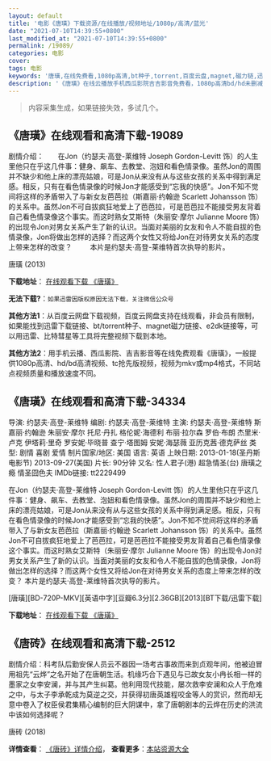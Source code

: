 ```yaml
---
layout: default
title: '电影《唐璜》下载资源/在线播放/视频地址/1080p/高清/蓝光'
date: "2021-07-10T14:39:55+0800"
last_modified_at: "2021-07-10T14:39:55+0800"
permalink: /19089/
categories: 电影
cover:
tags: 电影
keywords: '唐璜,在线免费看,1080p高清,bt种子,torrent,百度云盘,magnet,磁力链,迅雷下载资源'
description: '《唐璜》在线云播放手机西瓜影院吉吉影音免费看，1080p高清bd/hd未删减完整版和tc抢先枪版，mkv/mp4格式，附带bt/torrent种子、magnet/磁力链、百度云盘、网盘资源迅雷下载链接'
---
```


>内容采集生成，如果链接失效，多试几个。


## 《唐璜》在线观看和高清下载-19089

剧情介绍：　　在Jon（约瑟夫·高登-莱维特 Joseph Gordon-Levitt 饰）的人生里他只在乎这几件事：健身、飙车、去教堂、泡妞和看色情录像。虽然Jon的周围并不缺少和他上床的漂亮姑娘，可是Jon从来没有从与这些女孩的关系中得到满足感。相反，只有在看色情录像的时候Jon才能感受到“忘我的快感”。Jon不知不觉间将这样的矛盾带入了与新女友芭芭拉（斯嘉丽·约翰逊 Scarlett Johansson 饰）的关系中。虽然Jon不可自拔疯狂地爱上了芭芭拉，可是芭芭拉不能接受男友背着自己看色情录像这个事实。而这时熟女艾斯特（朱丽安·摩尔 Julianne Moore 饰）的出现令Jon对男女关系产生了新的认识。当面对美丽的女友和令人不能自拔的色情录像，Jon将做出怎样的选择？而这两个女性又将给Jon在对待男女关系的态度上带来怎样的改变？  　　本片是约瑟夫·高登-莱维特首次执导的影片。


唐璜 (2013)

**下载地址**： [在线观看下载 《唐璜》](https://www.btbtdy.me/btdy/dy2545.html) 


**无法下载?**：`如果迅雷因版权原因无法下载，关注微信公众号 `

**其他方法1**：从百度云网盘下载视频，百度云网盘支持在线观看，非会员有限制，如果能找到迅雷下载链接、bt/torrent种子、magnet磁力链接、e2dk链接等，可以用迅雷、比特彗星等工具将完整视频下载到本地。

**其他方法2**：用手机云播、西瓜影院、吉吉影音等在线免费观看《唐璜》，一般提供1080p高清、hd/bd高清视频、tc抢先版视频，视频为mkv或mp4格式，不同站点视频质量和播放速度不同。


## 《唐璜》在线观看和高清下载-34334

导演: 约瑟夫·高登-莱维特 编剧: 约瑟夫·高登-莱维特 主演: 约瑟夫·高登-莱维特 斯嘉丽·约翰逊 朱丽安·摩尔 托尼·丹扎 格伦妮·海德利 布丽·拉尔森 罗伯·布朗 杰里米·卢克 伊塔莉·里奇 罗安妮·毕晓普 查宁·塔图姆 安妮·海瑟薇 亚历克茜·德克萨丝 类型: 剧情 喜剧 爱情 制片国家/地区: 美国 语言: 英语 上映日期: 2013-01-18(圣丹斯电影节) 2013-09-27(美国) 片长: 90分钟 又名: 性人君子(港) 超急情圣(台) 唐璜之瘾 情圣囧色夫 IMDb链接: tt2229499

在Jon（约瑟夫·高登-莱维特 Joseph Gordon-Levitt 饰）的人生里他只在乎这几件事：健身、飙车、去教堂、泡妞和看色情录像。虽然Jon的周围并不缺少和他上床的漂亮姑娘，可是Jon从来没有从与这些女孩的关系中得到满足感。相反，只有在看色情录像的时候Jon才能感受到“忘我的快感”。Jon不知不觉间将这样的矛盾带入了与新女友芭芭拉（斯嘉丽·约翰逊 Scarlett Johansson 饰）的关系中。虽然Jon不可自拔疯狂地爱上了芭芭拉，可是芭芭拉不能接受男友背着自己看色情录像这个事实。而这时熟女艾斯特（朱丽安·摩尔 Julianne Moore 饰）的出现令Jon对男女关系产生了新的认识。当面对美丽的女友和令人不能自拔的色情录像，Jon将做出怎样的选择？而这两个女性又将给Jon在对待男女关系的态度上带来怎样的改变？ 本片是约瑟夫·高登-莱维特首次执导的影片。


[唐璜][BD-720P-MKV][英语中字][豆瓣6.3分][2.36GB][2013][BT下载/迅雷下载]

**下载地址**： [在线观看下载 《唐璜》](https://www.btdx8.com/torrent/don_jon_2013.html) 


## 《唐砖》在线观看和高清下载-2512

剧情介绍：科考队后勤安保人员云不器因一场考古事故而来到贞观年间，他被迫冒用祖先“云烨”之名开始了在唐朝生活。机缘巧合下遇见与已故女友小冉长相一样的墨家之女李安澜，并与其产生纠葛。他利用现代技能，屡次救李安澜和众人于危难之中，与太子李承乾成为莫逆之交，并获得初唐英雄程咬金等人的赏识，然而却无意中卷入了权臣侯君集精心编制的巨大阴谋中，拿了唐朝剧本的云烨在历史的洪流中该如何选择呢？


唐砖 (2018)

**详情查看**： [《唐砖》详情介绍](/movie/2512/)， **查看更多**：[本站资源大全](/movie/t/all/)

